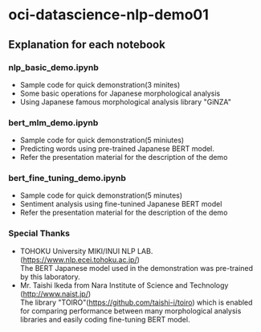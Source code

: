 # oci-datascience-nlp-demo01

## Explanation for each notebook
### nlp_basic_demo.ipynb
- Sample code for quick demonstration(3 minites)   
- Some basic operations for Japanese morphological analysis
- Using Japanese famous morphological analysis library "GiNZA"

### bert_mlm_demo.ipynb
- Sample code for quick demonstration(5 miniutes)
- Predicting words using pre-trained Japanese BERT model.
- Refer the presentation material for the description of the demo

### bert_fine_tuning_demo.ipynb
- Sample code for quick demonstration(5 minutes)
- Sentiment analysis using fine-tunined Japanese BERT model
- Refer the presentation material for the description of the demo

### Special Thanks
- TOHOKU University MIKI/INUI NLP LAB. (https://www.nlp.ecei.tohoku.ac.jp/)
  <br>The BERT Japanese model used in the demonstration was pre-trained by this laboratory.
- Mr. Taishi Ikeda from Nara Institute of Science and Technology (http://www.naist.jp/)
  <br>The library "TOIRO"(https://github.com/taishi-i/toiro) which is enabled for comparing performance between many morphological analysis libraries  and easily coding fine-tuning BERT model.
